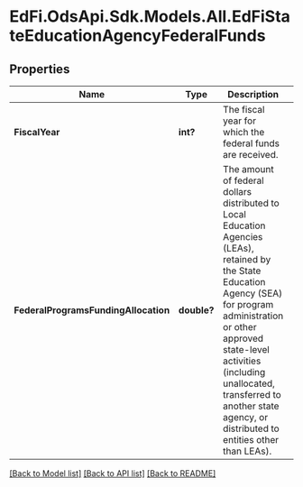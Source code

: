 # EdFi.OdsApi.Sdk.Models.All.EdFiStateEducationAgencyFederalFunds
## Properties

Name | Type | Description | Notes
------------ | ------------- | ------------- | -------------
**FiscalYear** | **int?** | The fiscal year for which the federal funds are received. | 
**FederalProgramsFundingAllocation** | **double?** | The amount of federal dollars distributed to Local Education Agencies (LEAs), retained by the State Education Agency (SEA) for program administration or other approved state-level activities (including unallocated, transferred to another state agency, or distributed to entities other than LEAs). | [optional] 

[[Back to Model list]](../README.md#documentation-for-models) [[Back to API list]](../README.md#documentation-for-api-endpoints) [[Back to README]](../README.md)

